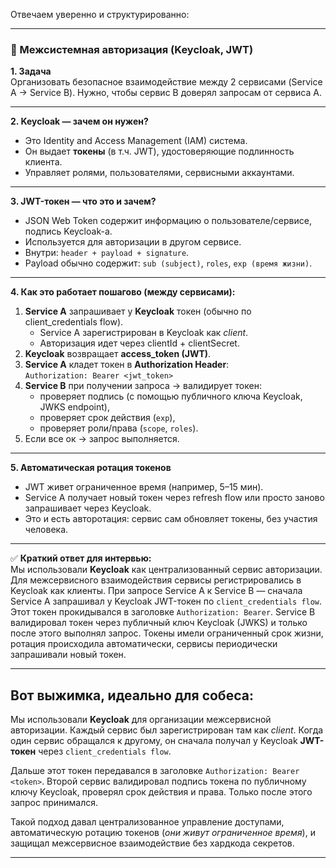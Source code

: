 Отвечаем уверенно и структурированно:

---
### 🔑 Межсистемная авторизация (Keycloak, JWT)
**1. Задача**  
Организовать безопасное взаимодействие между 2 сервисами (Service A → Service B). Нужно, чтобы сервис B доверял запросам от сервиса A.

---
**2. Keycloak — зачем он нужен?**
- Это Identity and Access Management (IAM) система.    
- Он выдает **токены** (в т.ч. JWT), удостоверяющие подлинность клиента.    
- Управляет ролями, пользователями, сервисными аккаунтами.    

---
**3. JWT-токен — что это и зачем?**
- JSON Web Token содержит информацию о пользователе/сервисе, подпись Keycloak-а.    
- Используется для авторизации в другом сервисе.    
- Внутри: `header + payload + signature`.    
- Payload обычно содержит: `sub (subject)`, `roles`, `exp (время жизни)`.    

---
**4. Как это работает пошагово (между сервисами):**

1. **Service A** запрашивает у **Keycloak** токен (обычно по client_credentials flow).    
    - Service A зарегистрирован в Keycloak как _client_.        
    - Авторизация идет через clientId + clientSecret.        
2. **Keycloak** возвращает **access_token (JWT)**.    
3. **Service A** кладет токен в **Authorization Header**:    
    `Authorization: Bearer <jwt_token>`    
4. **Service B** при получении запроса → валидирует токен:    
    - проверяет подпись (с помощью публичного ключа Keycloak, JWKS endpoint), 
    - проверяет срок действия (`exp`),        
    - проверяет роли/права (`scope`, `roles`).        
5. Если все ок → запрос выполняется.    

---
**5. Автоматическая ротация токенов**
- JWT живет ограниченное время (например, 5–15 мин).    
- Service A получает новый токен через refresh flow или просто заново запрашивает через Keycloak.    
- Это и есть авторотация: сервис сам обновляет токены, без участия человека.    

---
✅ **Краткий ответ для интервью:**  
Мы использовали **Keycloak** как централизованный сервис авторизации. Для межсервисного взаимодействия сервисы регистрировались в Keycloak как клиенты. При запросе Service A к Service B — сначала Service A запрашивал у Keycloak JWT-токен по `client_credentials flow`. Этот токен прокидывался в заголовке `Authorization: Bearer`. Service B валидировал токен через публичный ключ Keycloak (JWKS) и только после этого выполнял запрос. Токены имели ограниченный срок жизни, ротация происходила автоматически, сервисы периодически запрашивали новый токен.

---
## Вот **выжимка**, идеально для собеса:

Мы использовали **Keycloak** для организации межсервисной авторизации. Каждый сервис был зарегистрирован там как _client_. Когда один сервис обращался к другому, он сначала получал у Keycloak **JWT-токен** через `client_credentials flow`.

Дальше этот токен передавался в заголовке `Authorization: Bearer <token>`. Второй сервис валидировал подпись токена по публичному ключу Keycloak, проверял срок действия и права. Только после этого запрос принимался.

Такой подход давал централизованное управление доступами, автоматическую ротацию токенов (*они живут ограниченное время*), и защищал межсервисное взаимодействие без хардкода секретов.

---
